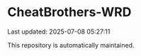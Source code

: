 # CheatBrothers-WRD

Last updated: 2025-07-08 05:27:11

This repository is automatically maintained.
